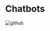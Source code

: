 # Chatbots
![github](https://user-images.githubusercontent.com/59787504/86870271-cef77380-c0f7-11ea-8b52-d0ba25eaa107.gif)
